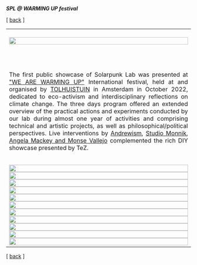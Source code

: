 ***SPL @ WARMING UP festival***

<!-------  BACK   --------->
<p align="left" >[ <a href="../README.md#readme-top"> back</a> ]</p>


<table width = 90%>
<tr>
<td align = "justify" width = 90% colspan=2>
<br>
<img src="spl-is-warming-up.jpg" width = 100%>

<br><br>

The first public showcase of Solarpunk Lab was presented at <a href="https://wearewarmingup.nl/" target="new">"WE ARE WARMING UP"</a> International festival, held at and organised by <a href="https://tolhuistuin.nl/" target="new">TOLHUISTUIN</a> in Amsterdam in October 2022, dedicated to eco-activism and interdisciplinary reflections on climate change. The three days program offered an extended overview of the practical actions and experiments conducted by our lab during almost one year of activities and comprising technical and artistic projects, as well as philosophical/political perspectives. Live interventions by <a href="https://www.youtube.com/@Andrewism" target="new">Andrewism</a>, <a href="https://monnik.org/" target="new">Studio Monnik</a>, <a href="https://civicinteractiondesign.com/projects/designing-with-the-sun/" target="new">Angela Mackey and Monse Vallejo</a> complemented the rich DIY showcase presented by TeZ.
<br><br>

<img src="SPL-at-WU-program.jpg" width = 100%>
<br>
<img src="spl-wu-program.png" width = 100%>
<br>
<img src="podcast-bar.png" width = 100%>
<br>
<img src="spl-wu-logo-poster.jpg" width = 100%>
<br>
<img src="spl-wu-stage.jpg" width = 100%>
<br>
<img src="spl-wu-splat.jpg" width = 100%>
<br>
<img src="spl-wu-uvc.jpg" width = 100%>
<br>
<img src="spl-wu-lamp.jpg" width = 100%>
<br>
<img src="spl-wu-seedbombs.jpg" width = 100%>
<br>
<img src="spl-wu-mfc.jpg" width = 100%>
<br>
<img src="spl-wu-encecosystem.jpg" width = 100%>
<br>






</tr>
</table>

<!-------  BACK   --------->
<p align="left" >[ <a href="../README.md#readme-top"> back</a> ]</p>